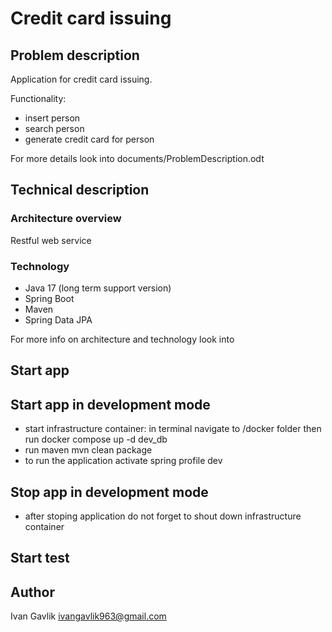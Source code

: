# Credit card issuing

## Problem description

Application for credit card issuing.  

Functionality: 
* insert person
* search person
* generate credit card for person  

For more details look into documents/ProblemDescription.odt

## Technical description

### Architecture overview 
Restful web service 

### Technology
* Java 17 (long term support version)
* Spring Boot
* Maven
* Spring Data JPA

For more info on architecture and technology look into  

## Start app

## Start app in development mode

* start infrastructure container: in terminal navigate to /docker folder then run docker compose up -d dev_db
* run maven mvn clean package 
* to run the application activate spring profile dev 

## Stop app in development mode

* after stoping application do not forget to shout down infrastructure container

## Start test

## Author 
Ivan Gavlik
ivangavlik963@gmail.com

